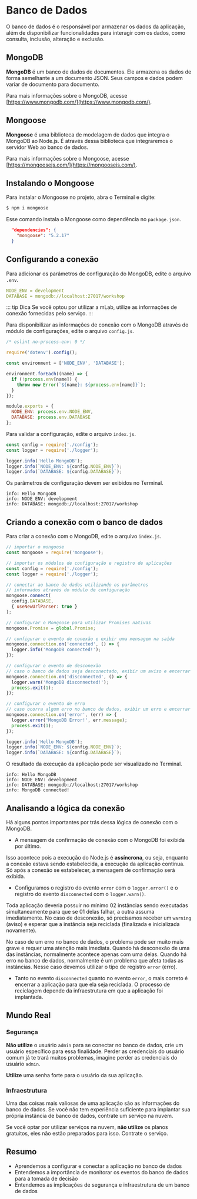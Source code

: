 # Banco de Dados

O banco de dados é o responsável por armazenar os dados da aplicação, além de disponibilizar funcionalidades para interagir com os dados, como consulta, inclusão, alteração e exclusão.

## MongoDB

**MongoDB** é um banco de dados de documentos. Ele armazena os dados de forma semelhante a um documento JSON. Seus campos e dados podem variar de documento para documento.

Para mais informações sobre o MongoDB, acesse [https://www.mongodb.com/](https://www.mongodb.com/).

## Mongoose

**Mongoose** é uma biblioteca de modelagem de dados que integra o MongoDB ao Node.js. É através dessa biblioteca que integraremos o servidor Web ao banco de dados.

Para mais informações sobre o Mongoose, acesse [https://mongoosejs.com/](https://mongoosejs.com/).

## Instalando o Mongoose

Para instalar o Mongoose no projeto, abra o Terminal e digite:

```bash
$ npm i mongoose
```

Esse comando instala o Mongoose como dependência no `package.json`.

```json
  "dependencies": {
    "mongoose": "5.2.17"
  }
```

## Configurando a conexão

Para adicionar os parâmetros de configuração do MongoDB, edite o arquivo `.env`.

```yaml
NODE_ENV = development
DATABASE = mongodb://localhost:27017/workshop
```

::: tip Dica
Se você optou por utilizar a mLab, utilize as informações de conexão fornecidas pelo serviço.
:::

Para disponibilizar as informações de conexão com o MongoDB através do módulo de configurações, edite o arquivo `config.js`.

```javascript
/* eslint no-process-env: 0 */

require('dotenv').config();

const environment = ['NODE_ENV', 'DATABASE'];

environment.forEach((name) => {
  if (!process.env[name]) {
    throw new Error(`${name}: ${process.env[name]}`);
  }
});

module.exports = {
  NODE_ENV: process.env.NODE_ENV,
  DATABASE: process.env.DATABASE
};
```

Para validar a configuração, edite o arquivo `index.js`.

```javascript
const config = require('./config');
const logger = require('./logger');

logger.info('Hello MongoDB');
logger.info(`NODE_ENV: ${config.NODE_ENV}`);
logger.info(`DATABASE: ${config.DATABASE}`);
```

Os parâmetros de configuração devem ser exibidos no Terminal.

```text
info: Hello MongoDB
info: NODE_ENV: development
info: DATABASE: mongodb://localhost:27017/workshop
```

## Criando a conexão com o banco de dados

Para criar a conexão com o MongoDB, edite o arquivo `index.js`.

```javascript
// importar o mongoose
const mongoose = require('mongoose');

// importar os módulos de configuração e registro de aplicações
const config = require('./config');
const logger = require('./logger');

// conectar ao banco de dados utilizando os parâmetros
// informados através do módulo de configuração
mongoose.connect(
  config.DATABASE,
  { useNewUrlParser: true }
);

// configurar o Mongoose para utilizar Promises nativas
mongoose.Promise = global.Promise;

// configurar o evento de conexão e exibir uma mensagem na saída
mongoose.connection.on('connected', () => {
  logger.info('MongoDB connected!');
});

// configurar o evento de desconexão
// caso o banco de dados seja desconectado, exibir um aviso e encerrar o aplicação
mongoose.connection.on('disconnected', () => {
  logger.warn('MongoDB disconnected!');
  process.exit(1);
});

// configurar o evento de erro
// caso ocorra algum erro no banco de dados, exibir um erro e encerrar o aplicação
mongoose.connection.on('error', (err) => {
  logger.error('MongoDB Error!', err.message);
  process.exit(1);
});

logger.info('Hello MongoDB');
logger.info(`NODE_ENV: ${config.NODE_ENV}`);
logger.info(`DATABASE: ${config.DATABASE}`);
```

O resultado da execução da aplicação pode ser visualizado no Terminal.

```text
info: Hello MongoDB
info: NODE_ENV: development
info: DATABASE: mongodb://localhost:27017/workshop
info: MongoDB connected!
```

## Analisando a lógica da conexão

Há alguns pontos importantes por trás dessa lógica de conexão com o MongoDB.

- A mensagem de confirmação de conexão com o MongoDB foi exibida por último.

Isso acontece pois a execução do Node.js é **assíncrona**, ou seja, enquanto a conexão estava sendo estabelecida, a execução da aplicação continua. Só após a conexão se estabelecer, a mensagem de confirmação será exibida.

- Configuramos o registro do evento `error` com o `logger.error()` e o registro do evento `disconnected` com o `logger.warn()`.

Toda aplicação deveria possuir no mínimo 02 instâncias sendo executadas simultaneamente para que se 01 delas falhar, a outra assuma imediatamente. No caso de desconexão, só precisamos receber um `warning` (aviso) e esperar que a instância seja reciclada (finalizada e inicializada novamente).

No caso de um erro no banco de dados, o problema pode ser muito mais grave e requer uma atenção mais imediata. Quando há desconexão de uma das instâncias, normalmente acontece apenas com uma delas. Quando há erro no banco de dados, normalmente é um problema que afeta todas as instâncias. Nesse caso devemos utilizar o tipo de registro `error` (erro).

- Tanto no evento `disconnected` quanto no evento `error`, o mais correto é encerrar a aplicação para que ela seja reciclada. O processo de reciclagem depende da infraestrutura em que a aplicação foi implantada.

## Mundo Real

### Segurança

**Não utilize** o usuário `admin` para se conectar no banco de dados, crie um usuário específico para essa finalidade. Perder as credenciais do usuário comum já te trará muitos problemas, imagine perder as credenciais do usuário `admin`.

**Utilize** uma senha forte para o usuário da sua aplicação.

### Infraestrutura

Uma das coisas mais valiosas de uma aplicação são as informações do banco de dados. Se você não tem experiência suficiente para implantar sua própria instância de banco de dados, contrate um serviço na nuvem.

Se você optar por utilizar serviços na nuvem, **não utilize** os planos gratuitos, eles não estão preparados para isso. Contrate o serviço.

## Resumo

- Aprendemos a configurar e conectar a aplicação no banco de dados
- Entendemos a importância de monitorar os eventos do banco de dados para a tomada de decisão
- Entendemos as implicações de segurança e infraestrutura de um banco de dados

